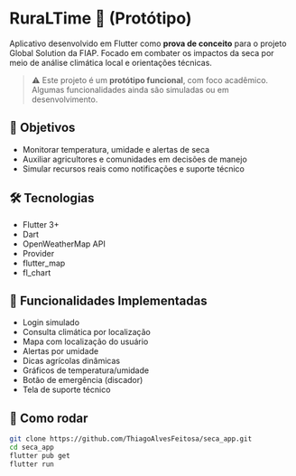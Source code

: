 # RuraLTime 🌾 (Protótipo)

Aplicativo desenvolvido em Flutter como **prova de conceito** para o projeto Global Solution da FIAP. Focado em combater os impactos da seca por meio de análise climática local e orientações técnicas.

> ⚠️ Este projeto é um **protótipo funcional**, com foco acadêmico. Algumas funcionalidades ainda são simuladas ou em desenvolvimento.

## 🎯 Objetivos
- Monitorar temperatura, umidade e alertas de seca
- Auxiliar agricultores e comunidades em decisões de manejo
- Simular recursos reais como notificações e suporte técnico

## 🛠️ Tecnologias

- Flutter 3+
- Dart
- OpenWeatherMap API
- Provider
- flutter_map
- fl_chart

## 🧪 Funcionalidades Implementadas

- Login simulado
- Consulta climática por localização
- Mapa com localização do usuário
- Alertas por umidade
- Dicas agrícolas dinâmicas
- Gráficos de temperatura/umidade
- Botão de emergência (discador)
- Tela de suporte técnico

## 📲 Como rodar

```bash
git clone https://github.com/ThiagoAlvesFeitosa/seca_app.git
cd seca_app
flutter pub get
flutter run
